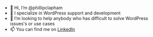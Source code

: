 - 👋 Hi, I’m @phillipclapham
- 👀 I specialize in WordPress support and development
- 💞️ I’m looking to help anybody who has difficult to solve WordPress issues's or use cases
- 📫 You can find me on [LinkedIn](https://www.linkedin.com/in/phillipclapham/)

<!---
phillipclapham/phillipclapham is a ✨ special ✨ repository because its `README.md` (this file) appears on your GitHub profile.
You can click the Preview link to take a look at your changes.
--->
